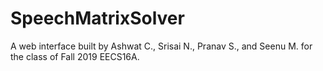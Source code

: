 # SpeechMatrixSolver

A web interface built by Ashwat C., Srisai N., Pranav S., and Seenu M. for the class of Fall 2019 EECS16A.
